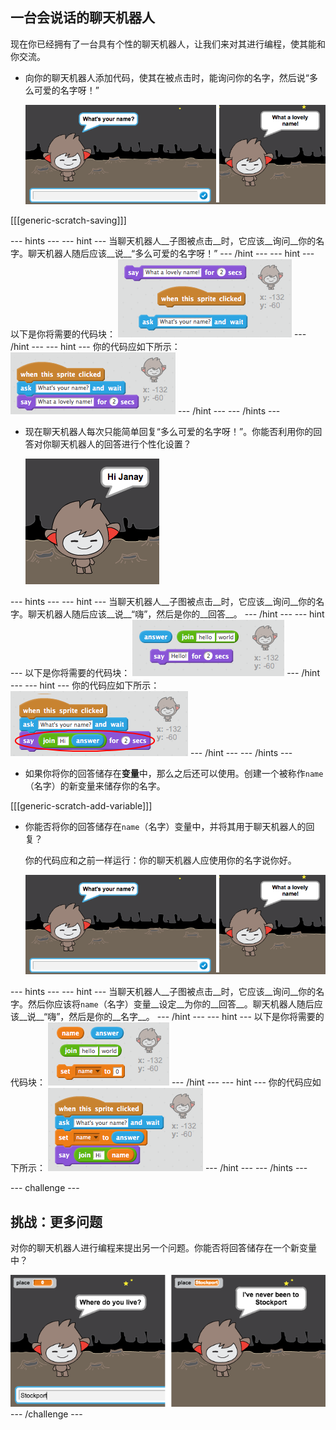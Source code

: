 ## 一台会说话的聊天机器人

现在你已经拥有了一台具有个性的聊天机器人，让我们来对其进行编程，使其能和你交流。

+ 向你的聊天机器人添加代码，使其在被点击时，能询问你的名字，然后说“多么可爱的名字呀！”

    ![Testing a ChatBot response](images/chatbot-ask-test.png)

[[[generic-scratch-saving]]]

--- hints ---
--- hint ---
当聊天机器人__子图被点击__时，它应该__询问__你的名字。聊天机器人随后应该__说__“多么可爱的名字呀！”
--- /hint ---
--- hint ---
以下是你将需要的代码块：
![Blocks for a ChatBot reply](images/chatbot-ask-blocks.png)
--- /hint ---
--- hint ---
你的代码应如下所示：
![Code for a ChatBot reply](images/chatbot-ask-code.png)
--- /hint ---
--- /hints ---

+ 现在聊天机器人每次只能简单回复“多么可爱的名字呀！”。你能否利用你的回答对你聊天机器人的回答进行个性化设置？

    ![Testing a personalised reply](images/chatbot-answer-test.png)

--- hints ---
--- hint ---
当聊天机器人__子图被点击__时，它应该__询问__你的名字。聊天机器人随后应该__说__“嗨”，然后是你的__回答__。
--- /hint ---
--- hint ---
以下是你将需要的代码块：
![Blocks for a personalised reply](images/chatbot-answer-blocks.png)
--- /hint ---
--- hint ---
你的代码应如下所示：
![Code for a personalised reply](images/chatbot-answer-code.png)
--- /hint ---
--- /hints ---

+ 如果你将你的回答储存在**变量**中，那么之后还可以使用。创建一个被称作`name`（名字）的新变量来储存你的名字。

[[[generic-scratch-add-variable]]]

+ 你能否将你的回答储存在`name`（名字）变量中，并将其用于聊天机器人的回复？

    你的代码应和之前一样运行：你的聊天机器人应使用你的名字说你好。

    ![Testing a ChatBot response](images/chatbot-ask-test.png)

--- hints ---
--- hint ---
当聊天机器人__子图被点击__时，它应该__询问__你的名字。然后你应该将`name`（名字）变量__设定__为你的__回答__。聊天机器人随后应该__说__“嗨”，然后是你的__名字__。
--- /hint ---
--- hint ---
以下是你将需要的代码块：
![Blocks for a 'name' variable](images/chatbot-variable-blocks.png)
--- /hint ---
--- hint ---
你的代码应如下所示：
![Code for a 'name' variable](images/chatbot-variable-code.png)
--- /hint ---
--- /hints ---

--- challenge ---
## 挑战：更多问题

对你的聊天机器人进行编程来提出另一个问题。你能否将回答储存在一个新变量中？

![More questions](images/chatbot-question.png)
--- /challenge ---
